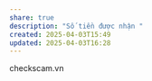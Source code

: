 ```yaml
---
share: true
description: "Số tiền được nhận "
created: 2025-04-03T15:49
updated: 2025-04-03T16:28
---
```

checkscam.vn